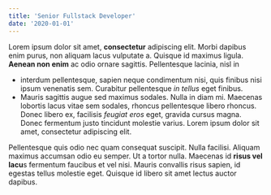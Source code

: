 ```yaml
---
title: 'Senior Fullstack Developer'
date: '2020-01-01'
---
```


Lorem ipsum dolor sit amet, **consectetur** adipiscing elit. Morbi dapibus enim purus, non aliquam lacus vulputate a. Quisque id maximus ligula. **Aenean non enim** ac odio ornare sagittis. Pellentesque lacinia, nisl in 

- interdum pellentesque, sapien neque condimentum nisi, quis finibus nisi ipsum venenatis sem. Curabitur pellentesque _in tellus_ eget finibus. 
- Mauris sagittis augue sed maximus sodales. Nulla in diam mi. Maecenas lobortis lacus vitae sem sodales, rhoncus pellentesque libero rhoncus. Donec libero ex, facilisis _feugiat eros_ eget, gravida cursus magna. Donec fermentum justo tincidunt molestie varius. Lorem ipsum dolor sit amet, consectetur adipiscing elit.

Pellentesque quis odio nec quam consequat suscipit. Nulla facilisi. Aliquam maximus accumsan odio eu semper. Ut a tortor nulla. Maecenas id **risus vel lacu**s fermentum faucibus et vel nisi. Mauris convallis risus sapien, id egestas tellus molestie eget. Quisque id libero sit amet lectus auctor dapibus.
